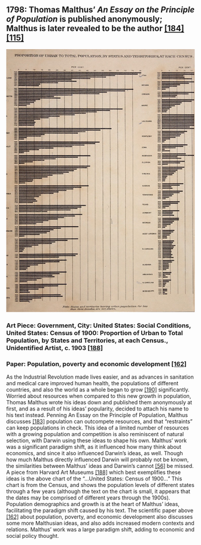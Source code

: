 ## 1798: Thomas Malthus’ <em>An Essay on the Principle of Population</em> is published anonymously; Malthus is later revealed to be the author [[184]](http://www.esp.org/books/malthus/population/malthus.pdf) [[115]](https://www.econlib.org/library/Malthus/malPlong.html)

![pic](/images/1798.jpg)

### Art Piece: Government, City: United States: Social Conditions, United States: Census of 1900: Proportion of Urban to Total Population, by States and Territories, at each Census., Unidentified Artist, c. 1903 [[188]](https://hvrd.art/o/18637)

### Paper: Population, poverty and economic development [[162]](https://www.ncbi.nlm.nih.gov/pmc/articles/PMC2781831/)

As the Industrial Revolution made lives easier, and as advances in sanitation and medical care improved human health, the populations of different countries, and also the world as a whole began to grow [[190]](http://www.csun.edu/~sr6161/world/unit%203/Unit%203%20Detail%203%20Review.pdf) significantly. Worried about resources when compared to this new growth in population, Thomas Malthus wrote his ideas down and published them anonymously at first, and as a result of his ideas’ popularity, decided to attach his name to his text instead. Penning An Essay on the Principle of Population, Malthus discusses [[183]](https://www.britannica.com/biography/Thomas-Malthus) population can outcompete resources, and that “restraints” can keep populations in check. This idea of a limited number of resources with a growing population and competition is also reminiscent of natural selection, with Darwin using these ideas to shape his own. Malthus’ work was a significant paradigm shift, as it influenced how many think about economics, and since it also influenced Darwin’s ideas, as well. Though how much Malthus directly influenced Darwin will probably not be known, the similarities between Malthus’ ideas and Darwin’s cannot [[56]](https://www.pbs.org/wgbh/evolution/library/02/5/l_025_01.html) be missed. A piece from Harvard Art Museums [[188]](https://hvrd.art/o/18637) which best exemplifies these ideas is the above chart of the “...United States: Census of 1900…” This chart is from the Census, and shows the population levels of different states through a few years (although the text on the chart is small, it appears that the dates may be comprised of different years through the 1900s). Population demographics and growth is at the heart of Malthus’ ideas, facilitating the paradigm shift caused by his text. The scientific paper above [[162]](https://www.ncbi.nlm.nih.gov/pmc/articles/PMC2781831/) about population, poverty, and economic development also discusses some more Malthusian ideas, and also adds increased modern contexts and relations. Malthus’ work was a large paradigm shift, adding to economic and social policy thought.
